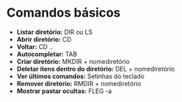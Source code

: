 # Comandos básicos

- **Listar diretório:** DIR ou LS
- **Abrir diretório:** CD
- **Voltar:** CD ..
- **Autocompletar:** TAB
- **Criar diretório:** MKDIR + nomediretório
- **Deletar itens dentro do diretório:** DEL + nomediretório
- **Ver últimos comandos:** Setinhas do teclado
- **Remover diretório:** RMDIR + nomediretório
- **Mostrar pastar ocultas:** FLEG -a
